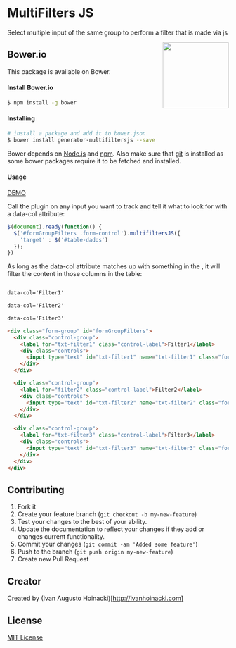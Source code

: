 MultiFilters JS
=========

Select multiple input of the same group to perform a filter that is made via js

<img align="right" height="150" src="http://bower.io/img/bower-logo.png">

## Bower.io

This package is available on Bower.

#### Install Bower.io

```sh
$ npm install -g bower
```

#### Installing

```sh
# install a package and add it to bower.json
$ bower install generator-multifiltersjs --save
```

Bower depends on [Node.js](http://nodejs.org/) and [npm](http://npmjs.org/). Also make sure that [git](http://git-scm.com/) is installed as some bower
packages require it to be fetched and installed.

#### Usage

[DEMO](http://ivanhoinacki.github.io/generator-multifiltersjs/)

Call the plugin on any input you want to track and tell it what to look for with a data-col attribute:

```js
$(document).ready(function() {
  $('#formGroupFilters .form-control').multifiltersJS({
    'target' : $('#table-dados')
  });
})
```
As long as the data-col attribute matches up with something in the <thead>, it will filter the content in those columns in the table:

```html

data-col='Filter1'

data-col='Filter2'

data-col='Filter3'

```

```html
<div class="form-group" id="formGroupFilters">
  <div class="control-group">
    <label for="txt-filter1" class="control-label">Filter1</label>
    <div class="controls">
      <input type="text" id="txt-filter1" name="txt-filter1" class="form-control" data-col='Filter1'>
    </div>
  </div>

  <div class="control-group">
    <label for="filter2" class="control-label">Filter2</label>
    <div class="controls">
      <input type="text" id="txt-filter2" name="txt-filter2" class="form-control" data-col='Filter2'>
    </div>
  </div>

  <div class="control-group">
    <label for="txt-filter3" class="control-label">Filter3</label>
    <div class="controls">
      <input type="text" id="txt-filter3" name="txt-filter3" class="form-control" data-col='Filter3'>
    </div>
  </div>
</div>
```

## Contributing

1. Fork it
2. Create your feature branch (`git checkout -b my-new-feature`)
3. Test your changes to the best of your ability.
4. Update the documentation to reflect your changes if they add or changes current functionality.
5. Commit your changes (`git commit -am 'Added some feature'`)
6. Push to the branch (`git push origin my-new-feature`)
7. Create new Pull Request

## Creator

Created by (Ivan Augusto Hoinacki)[http://ivanhoinacki.com]


## License

[MIT License](http://en.wikipedia.org/wiki/MIT_License)
